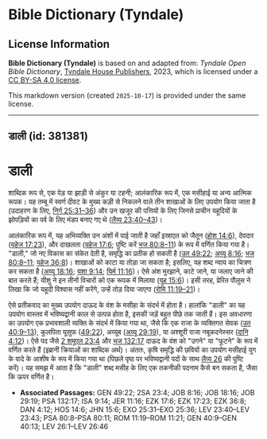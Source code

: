 # Bible Dictionary (Tyndale)

## License Information

**Bible Dictionary (Tyndale)** is based on and adapted from: _Tyndale Open Bible Dictionary_, [Tyndale House Publishers](https://tyndaleopenresources.com/), 2023, which is licensed under a [CC BY-SA 4.0 license](https://creativecommons.org/licenses/by-sa/4.0/legalcode.en).

This markdown version (created `2025-10-17`) is provided under the same license.



--------------------------------

## डाली (id: 381381)

डाली
====

शाब्दिक रूप से, एक पेड़ या झाड़ी से अंकुर या टहनी; आलंकारिक रूप में, एक मसीहाई या अन्य आत्मिक रूपक। यह तम्बू में स्वर्ण दीवट के मुख्य कड़ी से निकलने वाले तीन शाखाओं के लिए उपयोग किया जाता है (उदाहरण के लिए, [निर्ग 25:31–36](https://ref.ly/Exod25:31-Exod25:36)) और उन खजूर की पत्तियों के लिए जिनसे प्राचीन यहूदियों के झोपड़ियों का पर्व के लिए मंडप बनाए गए थे ([लैव्य 23:40–43](https://ref.ly/Lev23:40-Lev23:43))।

आलंकारिक रूप में, यह अभिव्यक्ति उन अंशों में पाई जाती है जहाँ इस्राएल को जैतून ([होश 14:6](https://ref.ly/Hos14:6)), देवदार ([यहेज 17:23](https://ref.ly/Ezek17:23)), और दाखलता ([यहेज 17:6](https://ref.ly/Ezek17:6); पुष्टि करें [भज 80:8–11](https://ref.ly/Ps80:8-Ps80:11)) के रूप में वर्णित किया गया है। "डाली," जो नए विकास का संकेत देती है, समृद्धि का प्रतीक हो सकती है ([उत 49:22](https://ref.ly/Gen49:22); [अय्यू 8:16](https://ref.ly/Job8:16); [भज 80:8–11](https://ref.ly/Ps80:8-Ps80:11); [यहेज 36:8](https://ref.ly/Ezek36:8))। शाखाओं को काटा या तोड़ा जा सकता है; इसलिए, यह शब्द न्याय का चित्रण कर सकता है ([अय्यू 18:16](https://ref.ly/Job18:16); [यशा 9:14](https://ref.ly/Isa9:14); [यिर्म 11:16](https://ref.ly/Jer11:16))। ऐसे अंश मुरझाने, काटे जाने, या जलाए जाने की बात करते हैं; यीशु ने इन तीनों विचारों को एक रूपक में मिलाया ([यूह 15:6](https://ref.ly/John15:6))। इसी तरह, प्रेरित पौलुस ने लिखा कि जो यहूदी विश्वास नहीं करेंगे, उन्हें तोड़ दिया जाएगा ([रोमि 11:19–21](https://ref.ly/Rom11:19-Rom11:21))।

ऐसे प्रतीकवाद का मुख्य उपयोग दाऊद के वंश के मसीहा के संदर्भ में होता है। हालांकि "डाली" का यह उपयोग वास्तव में भविष्यद्वानी काल से उत्पन्न होता है, इसकी जड़ें बहुत पीछे तक जाती हैं। इस अवधारणा का उपयोग एक प्रभावशाली व्यक्ति के संदर्भ में किया गया था, जैसे कि एक राजा के व्यक्तिगत सेवक ([उत 40:9–13](https://ref.ly/Gen40:9-Gen40:13)), कुलपिता यूसुफ ([49:22](https://ref.ly/Gen49:22)), अय्यूब ([अय्यू 29:19](https://ref.ly/Job29:19)), या अश्शूरी राजा नबूकदनेस्सर ([दानि 4:12](https://ref.ly/Dan4:12))। ऐसे पद जैसे [2 शमूएल 23:4](https://ref.ly/2Sam23:4) और [भज 132:17](https://ref.ly/Ps132:17) दाऊद के वंश को "उगने" या "फूटने" के रूप में वर्णित करते हैं (इब्रानी क्रियाओं का शाब्दिक अर्थ)। अंततः, कृषि समृद्धि की छवियों का उपयोग मसीहाई युग के वादे के आशीष के रूप में किया गया था (पिछले पृष्ठ पर भविष्यद्वानी पदों के साथ [लैव्य 26](https://ref.ly/Lev26:1-Lev26:46) की पुष्टि करें)। यह समझ में आता है कि "डाली" शब्द मसीह के लिए एक तकनीकी पदनाम कैसे बन सकता है, जैसा कि ऊपर वर्णित है।

* **Associated Passages:** GEN 49:22; 2SA 23:4; JOB 8:16; JOB 18:16; JOB 29:19; PSA 132:17; ISA 9:14; JER 11:16; EZK 17:6; EZK 17:23; EZK 36:8; DAN 4:12; HOS 14:6; JHN 15:6; EXO 25:31–EXO 25:36; LEV 23:40–LEV 23:43; PSA 80:8–PSA 80:11; ROM 11:19–ROM 11:21; GEN 40:9–GEN 40:13; LEV 26:1–LEV 26:46

